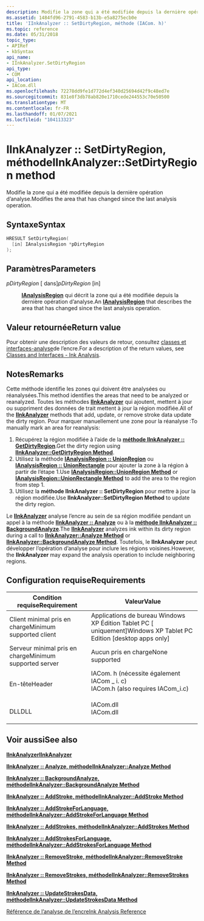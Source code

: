 ```yaml
---
description: Modifie la zone qui a été modifiée depuis la dernière opération d’analyse.
ms.assetid: 1484fd96-2791-4583-b13b-e5a8275ecb0e
title: 'IInkAnalyzer :: SetDirtyRegion, méthode (IACom. h)'
ms.topic: reference
ms.date: 05/31/2018
topic_type:
- APIRef
- kbSyntax
api_name:
- IInkAnalyzer.SetDirtyRegion
api_type:
- COM
api_location:
- IACom.dll
ms.openlocfilehash: 72278dd9fe1d772d4ef340d25694d42f9c48ed7e
ms.sourcegitcommit: 831e8f3db78ab820e1710cede244553c70e50500
ms.translationtype: MT
ms.contentlocale: fr-FR
ms.lasthandoff: 01/07/2021
ms.locfileid: "104113323"
---
```

# <a name="iinkanalyzersetdirtyregion-method"></a><span data-ttu-id="ddff9-103">IInkAnalyzer :: SetDirtyRegion, méthode</span><span class="sxs-lookup"><span data-stu-id="ddff9-103">IInkAnalyzer::SetDirtyRegion method</span></span>

<span data-ttu-id="ddff9-104">Modifie la zone qui a été modifiée depuis la dernière opération d’analyse.</span><span class="sxs-lookup"><span data-stu-id="ddff9-104">Modifies the area that has changed since the last analysis operation.</span></span>

## <a name="syntax"></a><span data-ttu-id="ddff9-105">Syntaxe</span><span class="sxs-lookup"><span data-stu-id="ddff9-105">Syntax</span></span>


```C++
HRESULT SetDirtyRegion(
  [in] IAnalysisRegion *pDirtyRegion
);
```



## <a name="parameters"></a><span data-ttu-id="ddff9-106">Paramètres</span><span class="sxs-lookup"><span data-stu-id="ddff9-106">Parameters</span></span>

<dl> <dt>

<span data-ttu-id="ddff9-107">*pDirtyRegion* \[ dans\]</span><span class="sxs-lookup"><span data-stu-id="ddff9-107">*pDirtyRegion* \[in\]</span></span>
</dt> <dd>

<span data-ttu-id="ddff9-108">[**IAnalysisRegion**](ianalysisregion.md) qui décrit la zone qui a été modifiée depuis la dernière opération d’analyse.</span><span class="sxs-lookup"><span data-stu-id="ddff9-108">An [**IAnalysisRegion**](ianalysisregion.md) that describes the area that has changed since the last analysis operation.</span></span>

</dd> </dl>

## <a name="return-value"></a><span data-ttu-id="ddff9-109">Valeur retournée</span><span class="sxs-lookup"><span data-stu-id="ddff9-109">Return value</span></span>

<span data-ttu-id="ddff9-110">Pour obtenir une description des valeurs de retour, consultez [classes et interfaces-analyse](classes-and-interfaces---ink-analysis.md)de l’encre.</span><span class="sxs-lookup"><span data-stu-id="ddff9-110">For a description of the return values, see [Classes and Interfaces - Ink Analysis](classes-and-interfaces---ink-analysis.md).</span></span>

## <a name="remarks"></a><span data-ttu-id="ddff9-111">Notes</span><span class="sxs-lookup"><span data-stu-id="ddff9-111">Remarks</span></span>

<span data-ttu-id="ddff9-112">Cette méthode identifie les zones qui doivent être analysées ou réanalysées.</span><span class="sxs-lookup"><span data-stu-id="ddff9-112">This method identifies the areas that need to be analyzed or reanalyzed.</span></span> <span data-ttu-id="ddff9-113">Toutes les méthodes [**IInkAnalyzer**](iinkanalyzer.md) qui ajoutent, mettent à jour ou suppriment des données de trait mettent à jour la région modifiée.</span><span class="sxs-lookup"><span data-stu-id="ddff9-113">All of the [**IInkAnalyzer**](iinkanalyzer.md) methods that add, update, or remove stroke data update the dirty region.</span></span> <span data-ttu-id="ddff9-114">Pour marquer manuellement une zone pour la réanalyse :</span><span class="sxs-lookup"><span data-stu-id="ddff9-114">To manually mark an area for reanalysis:</span></span>

1.  <span data-ttu-id="ddff9-115">Récupérez la région modifiée à l’aide de la [**méthode IInkAnalyzer :: GetDirtyRegion**](iinkanalyzer-getdirtyregion.md).</span><span class="sxs-lookup"><span data-stu-id="ddff9-115">Get the dirty region using [**IInkAnalyzer::GetDirtyRegion Method**](iinkanalyzer-getdirtyregion.md).</span></span>
2.  <span data-ttu-id="ddff9-116">Utilisez la méthode [**IAnalysisRegion :: UnionRegion**](ianalysisregion-unionregion.md) ou [**IAnalysisRegion :: UnionRectangle**](ianalysisregion-unionrectangle.md) pour ajouter la zone à la région à partir de l’étape 1.</span><span class="sxs-lookup"><span data-stu-id="ddff9-116">Use [**IAnalysisRegion::UnionRegion Method**](ianalysisregion-unionregion.md) or [**IAnalysisRegion::UnionRectangle Method**](ianalysisregion-unionrectangle.md) to add the area to the region from step 1.</span></span>
3.  <span data-ttu-id="ddff9-117">Utilisez la **méthode IInkAnalyzer :: SetDirtyRegion** pour mettre à jour la région modifiée.</span><span class="sxs-lookup"><span data-stu-id="ddff9-117">Use **IInkAnalyzer::SetDirtyRegion Method** to update the dirty region.</span></span>

<span data-ttu-id="ddff9-118">Le [**IInkAnalyzer**](iinkanalyzer.md) analyse l’encre au sein de sa région modifiée pendant un appel à la méthode [**IInkAnalyzer :: Analyze**](iinkanalyzer-analyze.md) ou à la [**méthode IInkAnalyzer :: BackgroundAnalyze**](iinkanalyzer-backgroundanalyze.md).</span><span class="sxs-lookup"><span data-stu-id="ddff9-118">The [**IInkAnalyzer**](iinkanalyzer.md) analyzes ink within its dirty region during a call to [**IInkAnalyzer::Analyze Method**](iinkanalyzer-analyze.md) or [**IInkAnalyzer::BackgroundAnalyze Method**](iinkanalyzer-backgroundanalyze.md).</span></span> <span data-ttu-id="ddff9-119">Toutefois, le **IInkAnalyzer** peut développer l’opération d’analyse pour inclure les régions voisines.</span><span class="sxs-lookup"><span data-stu-id="ddff9-119">However, the **IInkAnalyzer** may expand the analysis operation to include neighboring regions.</span></span>

## <a name="requirements"></a><span data-ttu-id="ddff9-120">Configuration requise</span><span class="sxs-lookup"><span data-stu-id="ddff9-120">Requirements</span></span>



| <span data-ttu-id="ddff9-121">Condition requise</span><span class="sxs-lookup"><span data-stu-id="ddff9-121">Requirement</span></span> | <span data-ttu-id="ddff9-122">Valeur</span><span class="sxs-lookup"><span data-stu-id="ddff9-122">Value</span></span> |
|-------------------------------------|---------------------------------------------------------------------------------------------------------------|
| <span data-ttu-id="ddff9-123">Client minimal pris en charge</span><span class="sxs-lookup"><span data-stu-id="ddff9-123">Minimum supported client</span></span><br/> | <span data-ttu-id="ddff9-124">Applications de bureau Windows XP Édition Tablet PC \[ uniquement\]</span><span class="sxs-lookup"><span data-stu-id="ddff9-124">Windows XP Tablet PC Edition \[desktop apps only\]</span></span><br/>                                                 |
| <span data-ttu-id="ddff9-125">Serveur minimal pris en charge</span><span class="sxs-lookup"><span data-stu-id="ddff9-125">Minimum supported server</span></span><br/> | <span data-ttu-id="ddff9-126">Aucun pris en charge</span><span class="sxs-lookup"><span data-stu-id="ddff9-126">None supported</span></span><br/>                                                                                     |
| <span data-ttu-id="ddff9-127">En-tête</span><span class="sxs-lookup"><span data-stu-id="ddff9-127">Header</span></span><br/>                   | <dl> <span data-ttu-id="ddff9-128"><dt>IACom. h (nécessite également IACom \_ i. c)</dt></span><span class="sxs-lookup"><span data-stu-id="ddff9-128"><dt>IACom.h (also requires IACom\_i.c)</dt></span></span> </dl> |
| <span data-ttu-id="ddff9-129">DLL</span><span class="sxs-lookup"><span data-stu-id="ddff9-129">DLL</span></span><br/>                      | <dl> <span data-ttu-id="ddff9-130"><dt>IACom.dll</dt></span><span class="sxs-lookup"><span data-stu-id="ddff9-130"><dt>IACom.dll</dt></span></span> </dl>                          |



## <a name="see-also"></a><span data-ttu-id="ddff9-131">Voir aussi</span><span class="sxs-lookup"><span data-stu-id="ddff9-131">See also</span></span>

<dl> <dt>

[<span data-ttu-id="ddff9-132">**IInkAnalyzer**</span><span class="sxs-lookup"><span data-stu-id="ddff9-132">**IInkAnalyzer**</span></span>](iinkanalyzer.md)
</dt> <dt>

[<span data-ttu-id="ddff9-133">**IInkAnalyzer :: Analyze, méthode**</span><span class="sxs-lookup"><span data-stu-id="ddff9-133">**IInkAnalyzer::Analyze Method**</span></span>](iinkanalyzer-analyze.md)
</dt> <dt>

[<span data-ttu-id="ddff9-134">**IInkAnalyzer :: BackgroundAnalyze, méthode**</span><span class="sxs-lookup"><span data-stu-id="ddff9-134">**IInkAnalyzer::BackgroundAnalyze Method**</span></span>](iinkanalyzer-backgroundanalyze.md)
</dt> <dt>

[<span data-ttu-id="ddff9-135">**IInkAnalyzer :: AddStroke, méthode**</span><span class="sxs-lookup"><span data-stu-id="ddff9-135">**IInkAnalyzer::AddStroke Method**</span></span>](iinkanalyzer-addstroke.md)
</dt> <dt>

[<span data-ttu-id="ddff9-136">**IInkAnalyzer :: AddStrokeForLanguage, méthode**</span><span class="sxs-lookup"><span data-stu-id="ddff9-136">**IInkAnalyzer::AddStrokeForLanguage Method**</span></span>](iinkanalyzer-addstrokeforlanguage.md)
</dt> <dt>

[<span data-ttu-id="ddff9-137">**IInkAnalyzer :: AddStrokes, méthode**</span><span class="sxs-lookup"><span data-stu-id="ddff9-137">**IInkAnalyzer::AddStrokes Method**</span></span>](iinkanalyzer-addstrokes.md)
</dt> <dt>

[<span data-ttu-id="ddff9-138">**IInkAnalyzer :: AddStrokesForLanguage, méthode**</span><span class="sxs-lookup"><span data-stu-id="ddff9-138">**IInkAnalyzer::AddStrokesForLanguage Method**</span></span>](iinkanalyzer-addstrokesforlanguage.md)
</dt> <dt>

[<span data-ttu-id="ddff9-139">**IInkAnalyzer :: RemoveStroke, méthode**</span><span class="sxs-lookup"><span data-stu-id="ddff9-139">**IInkAnalyzer::RemoveStroke Method**</span></span>](iinkanalyzer-removestroke.md)
</dt> <dt>

[<span data-ttu-id="ddff9-140">**IInkAnalyzer :: RemoveStrokes, méthode**</span><span class="sxs-lookup"><span data-stu-id="ddff9-140">**IInkAnalyzer::RemoveStrokes Method**</span></span>](iinkanalyzer-removestrokes.md)
</dt> <dt>

[<span data-ttu-id="ddff9-141">**IInkAnalyzer :: UpdateStrokesData, méthode**</span><span class="sxs-lookup"><span data-stu-id="ddff9-141">**IInkAnalyzer::UpdateStrokesData Method**</span></span>](iinkanalyzer-updatestrokesdata.md)
</dt> <dt>

[<span data-ttu-id="ddff9-142">Référence de l’analyse de l’encre</span><span class="sxs-lookup"><span data-stu-id="ddff9-142">Ink Analysis Reference</span></span>](ink-analysis-reference.md)
</dt> </dl>

 

 




